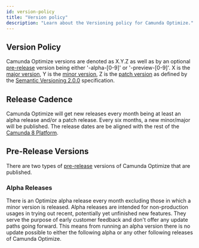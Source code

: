 ```yaml
---
id: version-policy
title: "Version policy"
description: "Learn about the Versioning policy for Camunda Optimize."
---
```


## Version Policy

Camunda Optimize versions are denoted as X.Y.Z as well as by an optional [pre-release](https://semver.org/spec/v2.0.0.html#spec-item-9) version being either '-alpha-[0-9]' or '-preview-[0-9]'. X is the [major version](https://semver.org/spec/v2.0.0.html#spec-item-4), Y is the [minor version](https://semver.org/spec/v2.0.0.html#spec-item-7), Z is the [patch version](https://semver.org/spec/v2.0.0.html#spec-item-6) as defined by the [Semantic Versioning 2.0.0](https://semver.org/spec/v2.0.0.html) specification.

## Release Cadence

Camunda Optimize will get new releases every month being at least an alpha release and/or a patch release. Every six months, a new minor/major will be published. The release dates are be aligned with the rest of the [Camunda 8 Platform]($docs$/reference/release-policy).

## Pre-Release Versions

There are two types of [pre-release](https://semver.org/spec/v2.0.0.html#spec-item-9) versions of Camunda Optimize that are published.

### Alpha Releases

There is an Optimize alpha release every month excluding those in which a minor version is released. Alpha releases are intended for non-production usages in trying out recent, potentially yet unfinished new features.
They serve the purpose of early customer feedback and don't offer any update paths going forward. This means from running an alpha version there is no update possible to either the following alpha or any other following releases of Camunda Optimize.

